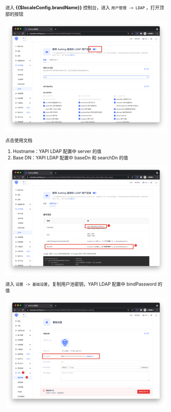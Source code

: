 <IntegrationDetailCard :title="`从 ${$localeConfig.brandName} 中获取 LDAP 配置信息`">

进入 **{{$localeConfig.brandName}}** 控制台，进入 `用户管理 -> LDAP` ，打开顶部的按钮

<img src="../../images/integration/ldap-yapi/2-1.png" class="md-img-padding" />

点击使用文档
1. Hostname：YAPI LDAP 配置中 server 的值
2. Base DN：YAPI LDAP 配置中 baseDn 和 searchDn 的值

<img src="../../images/integration/ldap-yapi/2-2.png" class="md-img-padding" />

进入 `设置 -> 基础设置`，复制用户池密钥，YAPI LDAP 配置中 bindPassword 的值

<img src="../../images/integration/ldap-yapi/2-3.png" class="md-img-padding" />

</IntegrationDetailCard>
